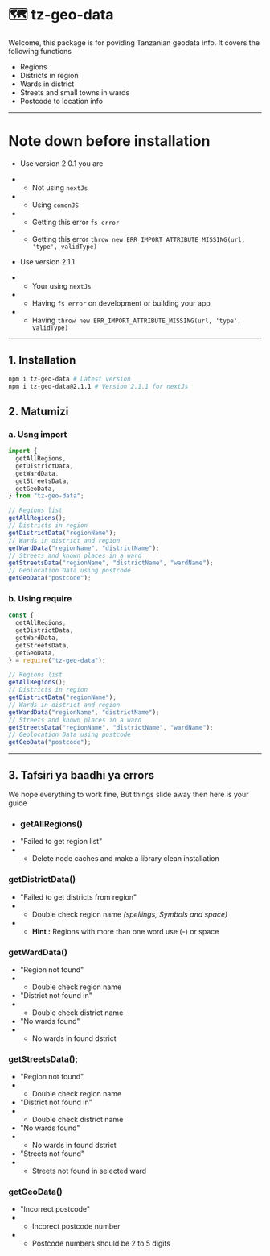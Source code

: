 # 🗺️ tz-geo-data

Welcome, this package is for poviding Tanzanian geodata info. It covers the following functions

- Regions
- Districts in region
- Wards in district
- Streets and small towns in wards
- Postcode to location info

---

# Note down before installation

- Use version 2.0.1 you are
- - Not using `nextJs`
- - Using `comonJS`
- - Getting this error `fs error`
- - Getting this error `throw new ERR_IMPORT_ATTRIBUTE_MISSING(url, 'type', validType)`

- Use version 2.1.1
- - Your using `nextJs`
- - Having `fs error` on development or building your app
- - Having `throw new ERR_IMPORT_ATTRIBUTE_MISSING(url, 'type', validType)`

---

## 1. Installation

```bash
npm i tz-geo-data # Latest version
npm i tz-geo-data@2.1.1 # Version 2.1.1 for nextJs
```

## 2. Matumizi

### a. Usng import

```javascript
import {
  getAllRegions,
  getDistrictData,
  getWardData,
  getStreetsData,
  getGeoData,
} from "tz-geo-data";

// Regions list
getAllRegions();
// Districts in region
getDistrictData("regionName");
// Wards in district and region
getWardData("regionName", "districtName");
// Streets and known places in a ward
getStreetsData("regionName", "districtName", "wardName");
// Geolocation Data using postcode
getGeoData("postcode");
```

### b. Using require

```javascript
const {
  getAllRegions,
  getDistrictData,
  getWardData,
  getStreetsData,
  getGeoData,
} = require("tz-geo-data");

// Regions list
getAllRegions();
// Districts in region
getDistrictData("regionName");
// Wards in district and region
getWardData("regionName", "districtName");
// Streets and known places in a ward
getStreetsData("regionName", "districtName", "wardName");
// Geolocation Data using postcode
getGeoData("postcode");
```

---

## 3. Tafsiri ya baadhi ya errors

We hope everything to work fine, But things slide away then here is your guide

- ### getAllRegions()
- "Failed to get region list"
- - Delete node caches and make a library clean installation

### getDistrictData()

- "Failed to get districts from region"
- - Double check region name _(spellings, Symbols and space)_
- - **Hint :** Regions with more than one word use (-) or space

### getWardData()

- "Region not found"
- - Double check region name
- "District not found in"
- - Double check district name
- "No wards found"
- - No wards in found dstrict

### getStreetsData();

- "Region not found"
- - Double check region name
- "District not found in"
- - Double check district name
- "No wards found"
- - No wards in found dstrict
- "Streets not found"
- - Streets not found in selected ward

### getGeoData()

- "Incorrect postcode"
- - Incorect postcode number
- - Postcode numbers should be 2 to 5 digits